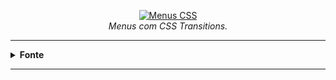 <p align="center">
  <a href="https://lucasrmagalhaes.github.io/menusComCSS-DIO/" target="_blank">
    <img 
         src="https://github.com/lucasrmagalhaes/menusComCSS-DIO/blob/main/img/projeto.jpg" 
         alt="Menus CSS" 
    />
  </a>
  <br />
  <i>Menus com CSS Transitions.</i>
</p>

<hr />

<details>
  <summary><strong>Fonte</strong></summary>
    <br />
    <p align="left">
      <strong>Plataforma:</strong> 
      <a 
        href="https://web.digitalinnovation.one/home">
        Digital Innovation One.
      </a> 
      <br /> 
      <strong>Desafio:</strong> 
      <a 
        href="https://web.digitalinnovation.one/lab/desenvolvendo-um-menu-hamburguer-e-morphing-menu-com-css-transitions/learning/f603de0e-dacf-4518-986c-f6efed4db851">
        Desenvolvendo um menu hamburguer e morphing menu com CSS Transitions.
      </a>
</details>

<hr />

